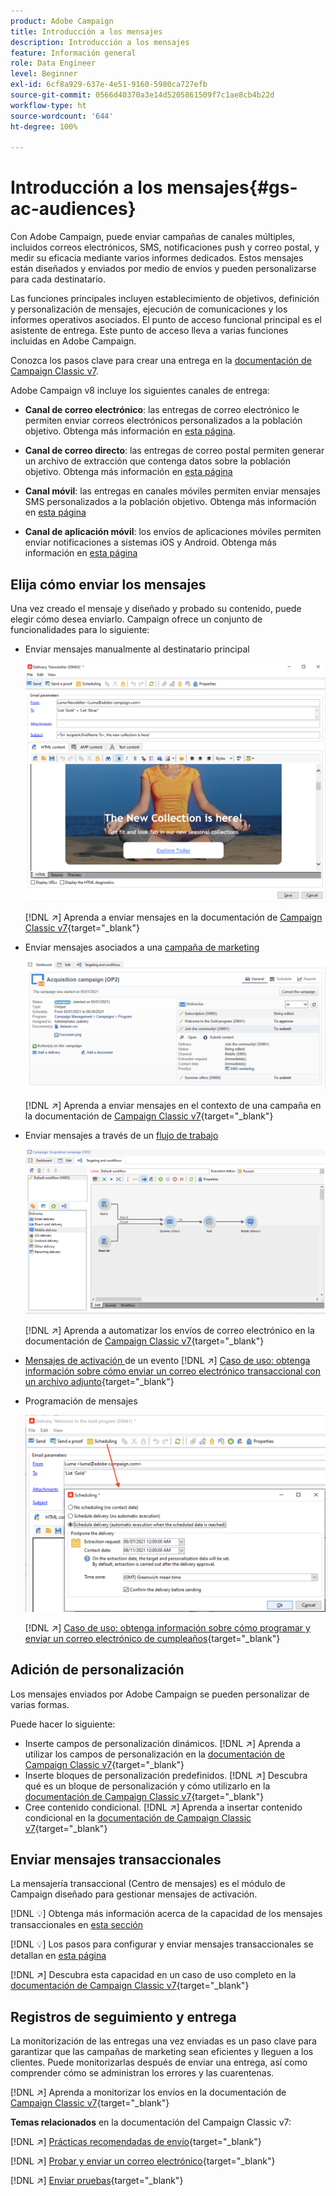 ```yaml
---
product: Adobe Campaign
title: Introducción a los mensajes
description: Introducción a los mensajes
feature: Información general
role: Data Engineer
level: Beginner
exl-id: 6cf8a929-637e-4e51-9160-5980ca727efb
source-git-commit: 0566d40370a3e14d5205861509f7c1ae8cb4b22d
workflow-type: ht
source-wordcount: '644'
ht-degree: 100%

---
```


# Introducción a los mensajes{#gs-ac-audiences}

Con Adobe Campaign, puede enviar campañas de canales múltiples, incluidos correos electrónicos, SMS, notificaciones push y correo postal, y medir su eficacia mediante varios informes dedicados. Estos mensajes están diseñados y enviados por medio de envíos y pueden personalizarse para cada destinatario.

Las funciones principales incluyen establecimiento de objetivos, definición y personalización de mensajes, ejecución de comunicaciones y los informes operativos asociados. El punto de acceso funcional principal es el asistente de entrega. Este punto de acceso lleva a varias funciones incluidas en Adobe Campaign.

Conozca los pasos clave para crear una entrega en la [documentación de Campaign Classic v7](https://experienceleague.adobe.com/docs/campaign-classic/using/sending-messages/key-steps-when-creating-a-delivery/steps-about-delivery-creation-steps.html?lang=es).

Adobe Campaign v8 incluye los siguientes canales de entrega:

* **Canal de correo electrónico**: las entregas de correo electrónico le permiten enviar correos electrónicos personalizados a la población objetivo. Obtenga más información en [esta página](../send/email.md).

* **Canal de correo directo**: las entregas de correo postal permiten generar un archivo de extracción que contenga datos sobre la población objetivo.  Obtenga más información en [esta página](../send/direct-mail.md)

* **Canal móvil**: las entregas en canales móviles permiten enviar mensajes SMS personalizados a la población objetivo.  Obtenga más información en [esta página](../send/sms.md)

* **Canal de aplicación móvil**: los envíos de aplicaciones móviles permiten enviar notificaciones a sistemas iOS y Android.  Obtenga más información en [esta página](../send/push.md)

<!--
* **LINE channel**: LINE deliveries let you send messages on LINE, an instant messaging application available on all smartphones. Learn more in [this page](../send/line.md)
-->

## Elija cómo enviar los mensajes

Una vez creado el mensaje y diseñado y probado su contenido, puede elegir cómo desea enviarlo. Campaign ofrece un conjunto de funcionalidades para lo siguiente:

* Enviar mensajes manualmente al destinatario principal

   ![](assets/send-email.png)

   [!DNL :arrow_upper_right:] Aprenda a enviar mensajes en la documentación de [Campaign Classic v7](https://experienceleague.adobe.com/docs/campaign-classic/using/sending-messages/sending-emails/sending-an-email/sending-messages.html?lang=es){target=&quot;_blank&quot;}

* Enviar mensajes asociados a una [campaña de marketing](campaigns.md)

   ![](assets/deliveries-in-a-campaign.png)

   [!DNL :arrow_upper_right:] Aprenda a enviar mensajes en el contexto de una campaña en la documentación de [Campaign Classic v7](https://experienceleague.adobe.com/docs/campaign-classic/using/orchestrating-campaigns/orchestrate-campaigns/marketing-campaign-deliveries.html?lang=es){target=&quot;_blank&quot;}

* Enviar mensajes a través de un [flujo de trabajo](../config/workflows.md)

   ![](assets/send-in-a-wf.png)

   [!DNL :arrow_upper_right:] Aprenda a automatizar los envíos de correo electrónico en la documentación de [Campaign Classic v7](https://experienceleague.adobe.com/docs/campaign-classic/using/automating-with-workflows/action-activities/delivery.html?lang=es){target=&quot;_blank&quot;}

* [Mensajes de activación ](../send/transactional.md) de un evento
   [!DNL :arrow_upper_right:] [Caso de uso: obtenga información sobre cómo enviar un correo electrónico transaccional con un archivo adjunto](https://experienceleague.adobe.com/docs/campaign-classic/using/transactional-messaging/transactional-email-with-attachments.html?lang=es){target=&quot;_blank&quot;}

* Programación de mensajes

   ![](assets/schedule-send.png)

   [!DNL :arrow_upper_right:] [Caso de uso: obtenga información sobre cómo programar y enviar un correo electrónico de cumpleaños](https://experienceleague.adobe.com/docs/campaign-classic/using/automating-with-workflows/use-cases/deliveries/sending-a-birthday-email.html?lang=es){target=&quot;_blank&quot;}


## Adición de personalización

Los mensajes enviados por Adobe Campaign se pueden personalizar de varias formas.

Puede hacer lo siguiente:

* Inserte campos de personalización dinámicos.
   [!DNL :arrow_upper_right:] Aprenda a utilizar los campos de personalización en la [documentación de Campaign Classic v7](https://experienceleague.adobe.com/docs/campaign-classic/using/sending-messages/personalizing-deliveries/personalization-fields.html?lang=es){target=&quot;_blank&quot;}
* Inserte bloques de personalización predefinidos.
   [!DNL :arrow_upper_right:] Descubra qué es un bloque de personalización y cómo utilizarlo en la [documentación de Campaign Classic v7](https://experienceleague.adobe.com/docs/campaign-classic/using/sending-messages/personalizing-deliveries/personalization-blocks.html?lang=es){target=&quot;_blank&quot;}
* Cree contenido condicional.
   [!DNL :arrow_upper_right:] Aprenda a insertar contenido condicional en la [documentación de Campaign Classic v7](https://experienceleague.adobe.com/docs/campaign-classic/using/sending-messages/personalizing-deliveries/conditional-content.html?lang=es){target=&quot;_blank&quot;}

## Enviar mensajes transaccionales

La mensajería transaccional (Centro de mensajes) es el módulo de Campaign diseñado para gestionar mensajes de activación.

[!DNL :bulb:] Obtenga más información acerca de la capacidad de los mensajes transaccionales en [esta sección](../dev/architecture.md#transac-msg-archi)

[!DNL :bulb:] Los pasos para configurar y enviar mensajes transaccionales se detallan en [esta página](../send/transactional.md)

[!DNL :arrow_upper_right:] Descubra esta capacidad en un caso de uso completo en la [documentación de Campaign Classic v7](https://experienceleague.adobe.com/docs/campaign-classic/using/transactional-messaging/transactional-email-with-attachments.html?lang=es){target=&quot;_blank&quot;}

## Registros de seguimiento y entrega

La monitorización de las entregas una vez enviadas es un paso clave para garantizar que las campañas de marketing sean eficientes y lleguen a los clientes. Puede monitorizarlas después de enviar una entrega, así como comprender cómo se administran los errores y las cuarentenas.

[!DNL :arrow_upper_right:] Aprenda a monitorizar los envíos en la documentación de [Campaign Classic v7](https://experienceleague.adobe.com/docs/campaign-classic/using/sending-messages/monitoring-deliveries/about-delivery-monitoring.html?lang=es){target=&quot;_blank&quot;}


**Temas relacionados** en la documentación del Campaign Classic v7:

[!DNL :arrow_upper_right:]  [Prácticas recomendadas de envío](https://experienceleague.adobe.com/docs/campaign-classic/using/sending-messages/key-steps-when-creating-a-delivery/delivery-bestpractices/delivery-best-practices.html?lang=es){target=&quot;_blank&quot;}

[!DNL :arrow_upper_right:]  [Probar y enviar un correo electrónico](https://experienceleague.adobe.com/docs/campaign-classic/using/sending-messages/sending-emails/sending-an-email/sending-messages.html?lang=es){target=&quot;_blank&quot;}

[!DNL :arrow_upper_right:]  [Enviar pruebas](https://experienceleague.adobe.com/docs/campaign-classic/using/sending-messages/key-steps-when-creating-a-delivery/steps-validating-the-delivery.html?lang=es){target=&quot;_blank&quot;}
